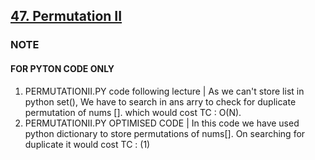 ## <a href="https://leetcode.com/problems/permutations-ii/">47. Permutation II</a>


### NOTE 
#### FOR PYTON CODE ONLY
1. PERMUTATIONII.PY code following lecture | As we can't store list in python set(), We have to search in ans arry to check for duplicate permutation of      nums []. which would cost TC : O(N).
2. PERMUTATIONII.PY OPTIMISED CODE | In this code we have used python dictionary to store permutations of nums[]. On searching for duplicate it would cost    TC : (1)
